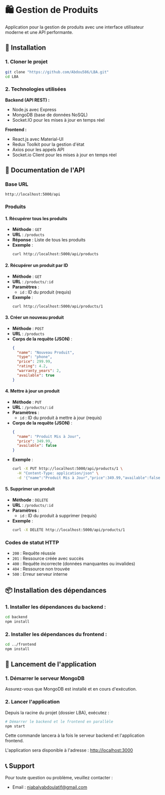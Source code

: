 # 🛍️ Gestion de Produits

Application pour la gestion de produits avec une interface utilisateur moderne et une API performante.

## 🚀 Installation

### 1. Cloner le projet
```bash
git clone "https://github.com/Abdou586/LBA.git"
cd LBA
```

### 2. Technologies utilisées

**Backend (API REST) :**
- Node.js avec Express
- MongoDB (base de données NoSQL)
- Socket.IO pour les mises à jour en temps réel

**Frontend :**
- React.js avec Material-UI
- Redux Toolkit pour la gestion d'état
- Axios pour les appels API
- Socket.io Client pour les mises à jour en temps réel


## 📡 Documentation de l'API

### Base URL
`http://localhost:5000/api`

### Produits

#### 1. Récupérer tous les produits
- **Méthode** : `GET`
- **URL** : `/products`
- **Réponse** : Liste de tous les produits
- **Exemple** :
  ```bash
  curl http://localhost:5000/api/products
  ```

#### 2. Récupérer un produit par ID
- **Méthode** : `GET`
- **URL** : `/products/:id`
- **Paramètres** :
  - `id` : ID du produit (requis)
- **Exemple** :
  ```bash
  curl http://localhost:5000/api/products/1
  ```

#### 3. Créer un nouveau produit
- **Méthode** : `POST`
- **URL** : `/products`
- **Corps de la requête (JSON)** :
  ```json
  {
    "name": "Nouveau Produit",
    "type": "phone",
    "price": 299.99,
    "rating": 4.2,
    "warranty_years": 2,
    "available": true
  }
  ```

#### 4. Mettre à jour un produit
- **Méthode** : `PUT`
- **URL** : `/products/:id`
- **Paramètres** :
  - `id` : ID du produit à mettre à jour (requis)
- **Corps de la requête (JSON)** :
  ```json
  {
    "name": "Produit Mis à Jour",
    "price": 349.99,
    "available": false
  }
  ```
- **Exemple** :
  ```bash
  curl -X PUT http://localhost:5000/api/products/1 \
    -H "Content-Type: application/json" \
    -d '{"name":"Produit Mis à Jour","price":349.99,"available":false}'
  ```

#### 5. Supprimer un produit
- **Méthode** : `DELETE`
- **URL** : `/products/:id`
- **Paramètres** :
  - `id` : ID du produit à supprimer (requis)
- **Exemple** :
  ```bash
  curl -X DELETE http://localhost:5000/api/products/1
  ```

### Codes de statut HTTP
- `200` : Requête réussie
- `201` : Ressource créée avec succès
- `400` : Requête incorrecte (données manquantes ou invalides)
- `404` : Ressource non trouvée
- `500` : Erreur serveur interne

## 📦 Installation des dépendances

### 1. Installer les dépendances du backend :
```bash
cd backend
npm install
```

### 2. Installer les dépendances du frontend :
```bash
cd ../frontend
npm install
```

## 🚀 Lancement de l'application

### 1. Démarrer le serveur MongoDB
Assurez-vous que MongoDB est installé et en cours d'exécution.

### 2. Lancer l'application
Depuis la racine du projet (dossier LBA), exécutez :
```bash
# Démarrer le backend et le frontend en parallèle
npm start
```

Cette commande lancera à la fois le serveur backend et l'application frontend.

L'application sera disponible à l'adresse : [http://localhost:3000](http://localhost:3000)


## 📞 Support

Pour toute question ou problème, veuillez contacter :
- Email : niabalyabdoulatif@gmail.com